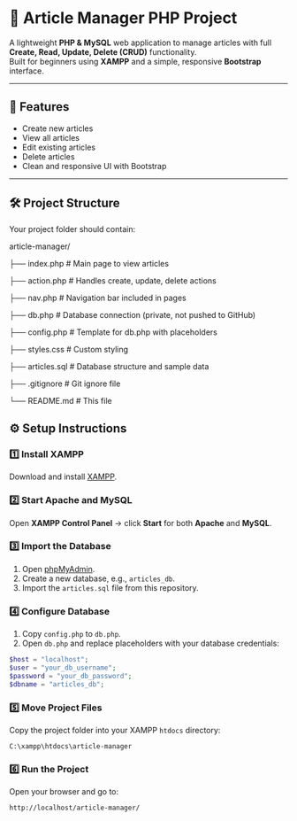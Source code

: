 # 📝 Article Manager PHP Project

A lightweight **PHP & MySQL** web application to manage articles with full **Create, Read, Update, Delete (CRUD)** functionality.  
Built for beginners using **XAMPP** and a simple, responsive **Bootstrap** interface.

---

## 📌 Features
- Create new articles  
- View all articles  
- Edit existing articles  
- Delete articles  
- Clean and responsive UI with Bootstrap  

---

## 🛠️ Project Structure

Your project folder should contain:

article-manager/

├── index.php             # Main page to view articles

├── action.php            # Handles create, update, delete actions

├── nav.php               # Navigation bar included in pages

├── db.php                # Database connection (private, not pushed to GitHub)

├── config.php    # Template for db.php with placeholders

├── styles.css            # Custom styling

├── articles.sql          # Database structure and sample data

├── .gitignore            # Git ignore file

└── README.md             # This file



## ⚙️ Setup Instructions

### 1️⃣ Install XAMPP
Download and install [XAMPP](https://www.apachefriends.org/index.html).

### 2️⃣ Start Apache and MySQL
Open **XAMPP Control Panel** → click **Start** for both **Apache** and **MySQL**.

### 3️⃣ Import the Database
1. Open [phpMyAdmin](http://localhost/phpmyadmin).  
2. Create a new database, e.g., `articles_db`.  
3. Import the `articles.sql` file from this repository.

### 4️⃣ Configure Database
1. Copy `config.php` to `db.php`.  
2. Open `db.php` and replace placeholders with your database credentials:

```php
$host = "localhost";
$user = "your_db_username";
$password = "your_db_password";
$dbname = "articles_db";
````

### 5️⃣ Move Project Files

Copy the project folder into your XAMPP `htdocs` directory:

```
C:\xampp\htdocs\article-manager
```

### 6️⃣ Run the Project

Open your browser and go to:

```
http://localhost/article-manager/
```

